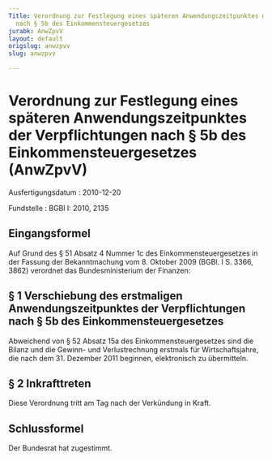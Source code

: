 ```yaml
---
Title: Verordnung zur Festlegung eines späteren Anwendungszeitpunktes der Verpflichtungen
  nach § 5b des Einkommensteuergesetzes
jurabk: AnwZpvV
layout: default
origslug: anwzpvv
slug: anwzpvv

---
```


# Verordnung zur Festlegung eines späteren Anwendungszeitpunktes der Verpflichtungen nach § 5b des Einkommensteuergesetzes (AnwZpvV)

Ausfertigungsdatum
:   2010-12-20

Fundstelle
:   BGBl I: 2010, 2135


## Eingangsformel

Auf Grund des § 51 Absatz 4 Nummer 1c des Einkommensteuergesetzes in der Fassung der Bekanntmachung vom 8. Oktober 2009 (BGBl. I S. 3366, 3862) verordnet das Bundesministerium der Finanzen:


## § 1 Verschiebung des erstmaligen Anwendungszeitpunktes der Verpflichtungen nach § 5b des Einkommensteuergesetzes

Abweichend von § 52 Absatz 15a des Einkommensteuergesetzes sind die Bilanz und die Gewinn- und Verlustrechnung erstmals für Wirtschaftsjahre, die nach dem 31. Dezember 2011 beginnen, elektronisch zu übermitteln.


## § 2 Inkrafttreten

Diese Verordnung tritt am Tag nach der Verkündung in Kraft.


## Schlussformel

Der Bundesrat hat zugestimmt.

